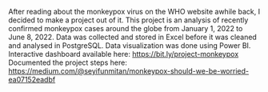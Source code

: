 After reading about the monkeypox virus on the WHO website awhile back, I decided to make a project out of it. This project is an analysis of recently confirmed monkeypox cases around the globe from January 1, 2022 to June 8, 2022.
Data was collected and stored in Excel before it was cleaned and analysed in PostgreSQL.
Data visualization was done using Power BI. Interactive dashboard available here: https://bit.ly/project-monkeypox
Documented the project steps here: https://medium.com/@seyifunmitan/monkeypox-should-we-be-worried-ea07152eadbf
